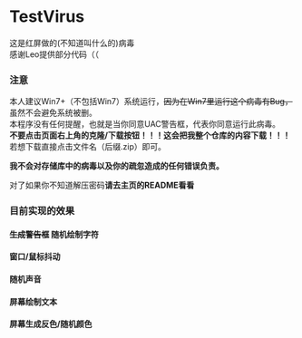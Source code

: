 # TestVirus
这是红屏做的(不知道叫什么的)病毒<br>
感谢Leo提供部分代码（（
### 注意
本人建议Win7+（不包括Win7）系统运行，~~因为在Win7里运行这个病毒有Bug，~~虽然不会避免系统被删。<br>
本程序没有任何提醒，也就是当你同意UAC警告框，代表你同意运行此病毒。<br>
**不要点击页面右上角的克隆/下载按钮！！！这会把我整个仓库的内容下载！！！** 若想下载直接点击文件名（后缀.zip）即可。

**我不会对存储库中的病毒以及你的疏忽造成的任何错误负责。**

对了如果你不知道解压密码**请去主页的README看看**

### 目前实现的效果
#### ~~生成警告框~~ 随机绘制字符
#### 窗口/鼠标抖动
#### 随机声音
#### 屏幕绘制文本
#### 屏幕生成反色/随机颜色